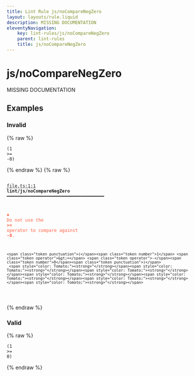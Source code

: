 ```yaml
---
title: Lint Rule js/noCompareNegZero
layout: layouts/rule.liquid
description: MISSING DOCUMENTATION
eleventyNavigation:
	key: lint-rules/js/noCompareNegZero
	parent: lint-rules
	title: js/noCompareNegZero
---
```


# js/noCompareNegZero

MISSING DOCUMENTATION

<!-- EVERYTHING BELOW IS AUTOGENERATED. SEE SCRIPTS FOLDER FOR UPDATE SCRIPTS hash(6f30075931b456d70f914987802f9375eebe264e) -->

## Examples
### Invalid
{% raw %}<pre class="language-text"><code class="language-text"><span class="token punctuation">(</span><span class="token number">1</span> <span class="token operator">&gt;=</span> <span class="token operator">-</span><span class="token number">0</span><span class="token punctuation">)</span></code></pre>{% endraw %}
{% raw %}<pre class="language-text"><code class="language-text">
 <span style="text-decoration-style: dashed; text-decoration-line: underline;">file.ts:1:1</span> <strong>lint/js/noCompareNegZero</strong> ━━━━━━━━━━━━━━━━━━━━━━━━━━━━━━━━━━━━━

  <strong><span style="color: Tomato;">✖ </span></strong><span style="color: Tomato;">Do not use the </span><span style="color: Tomato;"><strong>&gt;=</strong></span><span style="color: Tomato;"> operator to compare against </span><span style="color: Tomato;"><strong>-0</strong></span><span style="color: Tomato;">.</span>

    <span class="token punctuation">(</span><span class="token number">1</span> <span class="token operator">&gt;=</span> <span class="token operator">-</span><span class="token number">0</span><span class="token punctuation">)</span>
     <span style="color: Tomato;"><strong>^</strong></span><span style="color: Tomato;"><strong>^</strong></span><span style="color: Tomato;"><strong>^</strong></span><span style="color: Tomato;"><strong>^</strong></span><span style="color: Tomato;"><strong>^</strong></span><span style="color: Tomato;"><strong>^</strong></span><span style="color: Tomato;"><strong>^</strong></span>

</code></pre>{% endraw %}
### Valid
{% raw %}<pre class="language-text"><code class="language-text"><span class="token punctuation">(</span><span class="token number">1</span> <span class="token operator">&gt;=</span> <span class="token number">0</span><span class="token punctuation">)</span></code></pre>{% endraw %}
